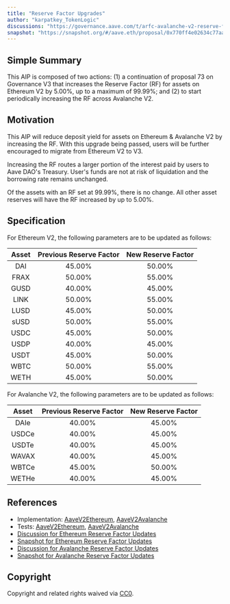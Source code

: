```yaml
---
title: "Reserve Factor Upgrades"
author: "karpatkey_TokenLogic"
discussions: "https://governance.aave.com/t/arfc-avalanche-v2-reserve-factor-adjustment/17040/4"
snapshot: "https://snapshot.org/#/aave.eth/proposal/0x770ff4e02634c77aaa09952345551168920f7878b32ab03fcef92763a5fb70ab"
---
```


## Simple Summary

This AIP is composed of two actions: (1) a continuation of proposal 73 on Governance V3 that increases the Reserve Factor (RF) for assets on Ethereum V2 by 5.00%, up to a maximum of 99.99%; and (2) to start periodically increasing the RF across Avalanche V2.

## Motivation

This AIP will reduce deposit yield for assets on Ethereum & Avalanche V2 by increasing the RF. With this upgrade being passed, users will be further encouraged to migrate from Ethereum V2 to V3.

Increasing the RF routes a larger portion of the interest paid by users to Aave DAO's Treasury. User's funds are not at risk of liquidation and the borrowing rate remains unchanged.

Of the assets with an RF set at 99.99%, there is no change. All other asset reserves will have the RF increased by up to 5.00%.

## Specification

For Ethereum V2, the following parameters are to be updated as follows:

| Asset | Previous Reserve Factor | New Reserve Factor |
| :---: | :---------------------: | :----------------: |
|  DAI  |         45.00%          |       50.00%       |
| FRAX  |         50.00%          |       55.00%       |
| GUSD  |         40.00%          |       45.00%       |
| LINK  |         50.00%          |       55.00%       |
| LUSD  |         45.00%          |       50.00%       |
| sUSD  |         50.00%          |       55.00%       |
| USDC  |         45.00%          |       50.00%       |
| USDP  |         40.00%          |       45.00%       |
| USDT  |         45.00%          |       50.00%       |
| WBTC  |         50.00%          |       55.00%       |
| WETH  |         45.00%          |       50.00%       |

For Avalanche V2, the following parameters are to be updated as follows:

| Asset | Previous Reserve Factor | New Reserve Factor |
| :---: | :---------------------: | :----------------: |
| DAIe  |         40.00%          |       45.00%       |
| USDCe |         40.00%          |       45.00%       |
| USDTe |         40.00%          |       45.00%       |
| WAVAX |         40.00%          |       45.00%       |
| WBTCe |         45.00%          |       50.00%       |
| WETHe |         40.00%          |       45.00%       |

## References

- Implementation: [AaveV2Ethereum](https://github.com/bgd-labs/aave-proposals-v3/blob/d90e14550053f219ecc816ecaa0fa9b3f5215872/src/20240506_Multi_ReserveFactorUpgrades/AaveV2Ethereum_ReserveFactorUpgrades_20240506.sol), [AaveV2Avalanche](https://github.com/bgd-labs/aave-proposals-v3/blob/d90e14550053f219ecc816ecaa0fa9b3f5215872/src/20240506_Multi_ReserveFactorUpgrades/AaveV2Avalanche_ReserveFactorUpgrades_20240506.sol)
- Tests: [AaveV2Ethereum](https://github.com/bgd-labs/aave-proposals-v3/blob/d90e14550053f219ecc816ecaa0fa9b3f5215872/src/20240506_Multi_ReserveFactorUpgrades/AaveV2Ethereum_ReserveFactorUpgrades_20240506.t.sol), [AaveV2Avalanche](https://github.com/bgd-labs/aave-proposals-v3/blob/d90e14550053f219ecc816ecaa0fa9b3f5215872/src/20240506_Multi_ReserveFactorUpgrades/AaveV2Avalanche_ReserveFactorUpgrades_20240506.t.sol)
- [Discussion for Ethereum Reserve Factor Updates](https://governance.aave.com/t/arfc-ethereum-v2-reserve-factor-adjustment/16764/8)
- [Snapshot for Ethereum Reserve Factor Updates](https://snapshot.org/#/aave.eth/proposal/0x26a03c08359c340f63b78b0c3e96d37aa0adeda65814643b0886d4719048ea7e)
- [Discussion for Avalanche Reserve Factor Updates](https://governance.aave.com/t/arfc-avalanche-v2-reserve-factor-adjustment/17040/4)
- [Snapshot for Avalanche Reserve Factor Updates](https://snapshot.org/#/aave.eth/proposal/0x770ff4e02634c77aaa09952345551168920f7878b32ab03fcef92763a5fb70ab)

## Copyright

Copyright and related rights waived via [CC0](https://creativecommons.org/publicdomain/zero/1.0/).
